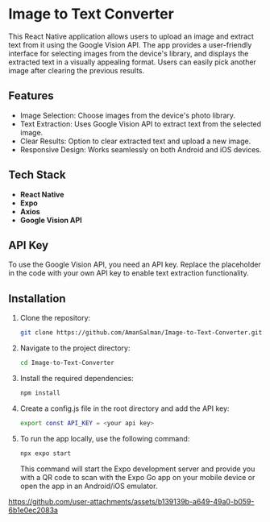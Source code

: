 # Image to Text Converter

This React Native application allows users to upload an image and extract text from it using the Google Vision API. The app provides a user-friendly interface for selecting images from the device's library, and displays the extracted text in a visually appealing format. Users can easily pick another image after clearing the previous results.

## Features

- Image Selection: Choose images from the device's photo library.
- Text Extraction: Uses Google Vision API to extract text from the selected image.
- Clear Results: Option to clear extracted text and upload a new image.
- Responsive Design: Works seamlessly on both Android and iOS devices.
  
## Tech Stack

- **React Native**
- **Expo**
- **Axios**
- **Google Vision API**

## API Key
To use the Google Vision API, you need an API key. Replace the placeholder in the code with your own API key to enable text extraction functionality.

## Installation

1. Clone the repository:

   ```bash
   git clone https://github.com/AmanSalman/Image-to-Text-Converter.git
   ```
2. Navigate to the project directory:
   ```bash
   cd Image-to-Text-Converter
   ```
3. Install the required dependencies:
   ```bash
   npm install
   ```
4. Create a config.js file in the root directory and add the API key:
   ```bash
   export const API_KEY = <your api key>
   ```
5. To run the app locally, use the following command:
   ```bash
   npx expo start
   ```
   This command will start the Expo development server and provide you with a QR code to scan with the Expo Go app on your mobile device or open the app in an Android/iOS emulator.


  

https://github.com/user-attachments/assets/b139139b-a649-49a0-b059-6b1e0ec2083a


